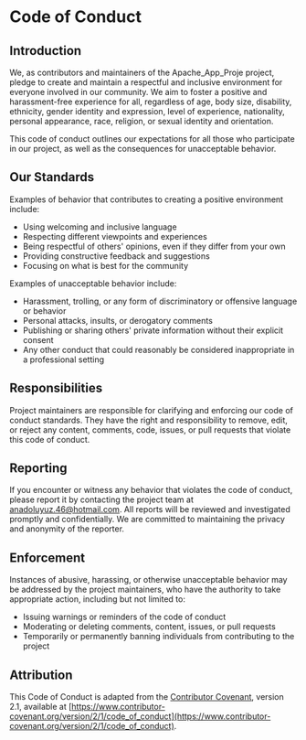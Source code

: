 # Code of Conduct

## Introduction

We, as contributors and maintainers of the Apache_App_Proje project, pledge to create and maintain a respectful and inclusive environment for everyone involved in our community. We aim to foster a positive and harassment-free experience for all, regardless of age, body size, disability, ethnicity, gender identity and expression, level of experience, nationality, personal appearance, race, religion, or sexual identity and orientation.

This code of conduct outlines our expectations for all those who participate in our project, as well as the consequences for unacceptable behavior.

## Our Standards

Examples of behavior that contributes to creating a positive environment include:

- Using welcoming and inclusive language
- Respecting different viewpoints and experiences
- Being respectful of others' opinions, even if they differ from your own
- Providing constructive feedback and suggestions
- Focusing on what is best for the community

Examples of unacceptable behavior include:

- Harassment, trolling, or any form of discriminatory or offensive language or behavior
- Personal attacks, insults, or derogatory comments
- Publishing or sharing others' private information without their explicit consent
- Any other conduct that could reasonably be considered inappropriate in a professional setting

## Responsibilities

Project maintainers are responsible for clarifying and enforcing our code of conduct standards. They have the right and responsibility to remove, edit, or reject any content, comments, code, issues, or pull requests that violate this code of conduct.

## Reporting

If you encounter or witness any behavior that violates the code of conduct, please report it by contacting the project team at anadoluyuz.46@hotmail.com. All reports will be reviewed and investigated promptly and confidentially. We are committed to maintaining the privacy and anonymity of the reporter.

## Enforcement

Instances of abusive, harassing, or otherwise unacceptable behavior may be addressed by the project maintainers, who have the authority to take appropriate action, including but not limited to:

- Issuing warnings or reminders of the code of conduct
- Moderating or deleting comments, content, issues, or pull requests
- Temporarily or permanently banning individuals from contributing to the project

## Attribution

This Code of Conduct is adapted from the [Contributor Covenant](https://www.contributor-covenant.org), version 2.1, available at [https://www.contributor-covenant.org/version/2/1/code_of_conduct](https://www.contributor-covenant.org/version/2/1/code_of_conduct).

